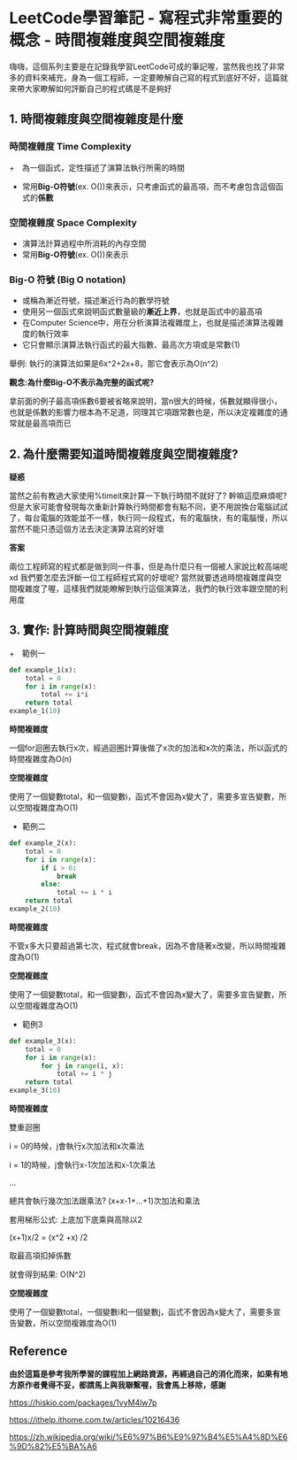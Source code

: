 # LeetCode學習筆記  - 寫程式非常重要的概念 - 時間複雜度與空間複雜度



嗨嗨，這個系列主要是在記錄我學習LeetCode可成的筆記喔，當然我也找了非常多的資料來補充，身為一個工程師，一定要瞭解自己寫的程式到底好不好，這篇就來帶大家瞭解如何評斷自己的程式碼是不是夠好



## 1. 時間複雜度與空間複雜度是什麼



### 時間複雜度 Time Complexity



+　為一個函式，定性描述了演算法執行所需的時間

+ 常用**Big-O符號**(ex. O())來表示，只考慮函式的最高項，而不考慮包含這個函式的**係數**



### 空間複雜度 Space Complexity

+ 演算法計算過程中所消耗的內存空間
+ 常用**Big-O符號**(ex. O())來表示



### Big-O 符號 (Big O notation)

+ 或稱為漸近符號，描述漸近行為的數學符號
+ 使用另一個函式來說明函式數量級的**漸近上界**，也就是函式中的最高項
+ 在Computer Science中，用在分析演算法複雜度上，也就是描述演算法複雜度的執行效率
+ 它只會顯示演算法執行函式的最大指數、最高次方項或是常數(1)

舉例: 執行的演算法如果是6x^2+2x+8，那它會表示為O(n^2)



**觀念:為什麼Big-O不表示為完整的函式呢?**

拿前面的例子最高項係數6要被省略來說明，當n很大的時候，係數就顯得很小，也就是係數的影響力根本為不足道，同理其它項跟常數也是，所以決定複雜度的通常就是最高項而已





## 2. 為什麼需要知道時間複雜度與空間複雜度?



**疑惑**

當然之前有教過大家使用%timeit來計算一下執行時間不就好了? 幹嘛這麼麻煩呢? 但是大家可能會發現每次重新計算執行時間都會有點不同，更不用說換台電腦試試了，每台電腦的效能並不一樣，執行同一段程式，有的電腦快，有的電腦慢，所以當然不能只憑這個方法去決定演算法寫的好壞



**答案**

兩位工程師寫的程式都是做到同一件事，但是為什麼只有一個被人家說比較高端呢xd 我們要怎麼去評斷一位工程師程式寫的好壞呢?  當然就要透過時間複雜度與空間複雜度了喔，這樣我們就能瞭解到執行這個演算法，我們的執行效率跟空間的利用度





## 3. 實作: 計算時間與空間複雜度



+　範例一

```Python
def example_1(x):
    total = 0
    for i in range(x):
        total += i*i
    return total
example_1(10)
```

**時間複雜度**

一個for迴圈去執行x次，經過迴圈計算後做了x次的加法和x次的乘法，所以函式的時間複雜度為O(n)



**空間複雜度**

使用了一個變數total，和一個變數i，函式不會因為x變大了，需要多宣告變數，所以空間複雜度為O(1)





+ 範例二

```Python
def example_2(x):
    total = 0
    for i in range(x):
        if i > 6:
            break
        else:
            total += i * i
    return total
example_2(10)
```



**時間複雜度**

不管x多大只要超過第七次，程式就會break，因為不會隨著x改變，所以時間複雜度為O(1)



**空間複雜度**

使用了一個變數total，和一個變數i，函式不會因為x變大了，需要多宣告變數，所以空間複雜度為O(1)





+ 範例3

```Python
def example_3(x):
    total = 0
    for i in range(x):
        for j in range(i, x):
            total += i * j
    return total
example_3(10)
```

**時間複雜度**

雙重迴圈

i = 0的時候，j會執行x次加法和x次乘法

i = 1的時候，j會執行x-1次加法和x-1次乘法

...

總共會執行幾次加法跟乘法? (x+x-1+...+1)次加法和乘法

套用梯形公式: 上底加下底乘與高除以2

(x+1)x/2 = (x^2 +x) /2

取最高項扣掉係數

就會得到結果: O(N^2)



**空間複雜度**

使用了一個變數total，一個變數i和一個變數j，函式不會因為x變大了，需要多宣告變數，所以空間複雜度為O(1)





## Reference

**由於這篇是參考我所學習的課程加上網路資源，再經過自己的消化而來，如果有地方原作者覺得不妥，都請馬上與我聯繫喔，我會馬上移除，感謝**

https://hiskio.com/packages/1vyM4lw7p

https://ithelp.ithome.com.tw/articles/10216436

https://zh.wikipedia.org/wiki/%E6%97%B6%E9%97%B4%E5%A4%8D%E6%9D%82%E5%BA%A6

